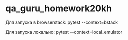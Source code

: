 # qa_guru_homework20kh

Для запуска в browserstack:  pytest --context=bstack

Для запуска локально: pytest --context=local_emulator
